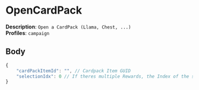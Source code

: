 # OpenCardPack

**Description**: `Open a CardPack (Llama, Chest, ...)` \
**Profiles**: `campaign`

## Body

```js
{
    "cardPackItemId": "", // Cardpack Item GUID
    "selectionIdx": 0 // If theres multiple Rewards, the Index of the selected Reward
}
```
